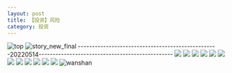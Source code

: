 ```yaml
---
layout: post
title: 【投资】风险
category: 投资
---
```

![top](http://rh8cub8wq.hd-bkt.clouddn.com/img/top-220325-2.png)
![story_new_final](http://rh8cub8wq.hd-bkt.clouddn.com/img/story_new_final_0322.png)
--------------------------------------------------20220514------------------------------------------------
![](http://rfbyavrvr.hd-bkt.clouddn.com/img/factors-220515-1.jpg)
![](http://rfbyavrvr.hd-bkt.clouddn.com/img/factors-220515-2.jpg)
![](http://rfbyavrvr.hd-bkt.clouddn.com/img/factors-220515-3.jpg)
![](http://rfbyavrvr.hd-bkt.clouddn.com/img/factors-220515-4.jpg)
![](http://rh8cub8wq.hd-bkt.clouddn.com/img/risk-0319-1.png)
![](http://rh8cub8wq.hd-bkt.clouddn.com/img/risk-0319-2.png)
![](http://rh8cub8wq.hd-bkt.clouddn.com/img/risk-0319-3.png)
![](http://rh8cub8wq.hd-bkt.clouddn.com/img/risk-0319-4.png)
![](http://rh8cub8wq.hd-bkt.clouddn.com/img/risk-0319-5.png)
![](http://rh8cub8wq.hd-bkt.clouddn.com/img/risk-0319-6.png)
![](http://rh8cub8wq.hd-bkt.clouddn.com/img/risk-0319-7.png)
![](http://rh8cub8wq.hd-bkt.clouddn.com/img/situation-220418-1.jpg)
![wanshan](http://rh8cub8wq.hd-bkt.clouddn.com/img/wanshan.png)
